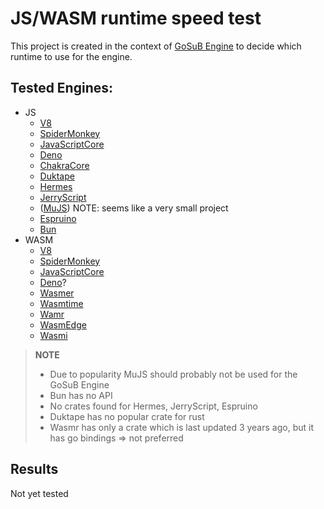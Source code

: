 # JS/WASM runtime speed test

This project is created in the context of [GoSuB Engine](https://github.com/gosub-browser/gosub-engine) to decide which
runtime to use for the engine.

## Tested Engines:

- JS
    - [V8](https://v8.dev/)
    - [SpiderMonkey](https://developer.mozilla.org/en-US/docs/Mozilla/Projects/SpiderMonkey)
    - [JavaScriptCore](https://developer.apple.com/documentation/javascriptcore)
    - [Deno](https://github.com/denoland/deno)
    - [ChakraCore](https://developer.apple.com/documentation/javascriptcore)
    - [Duktape](https://github.com/svaarala/duktape)
    - [Hermes](https://github.com/facebook/hermes)
    - [JerryScript](https://github.com/jerryscript-project/jerryscript)
    - ([MuJS](https://github.com/ccxvii/mujs)) NOTE: seems like a very small project
    - [Espruino](https://github.com/espruino/Espruino)
    - [Bun](https://github.com/oven-sh/bun)
- WASM
    - [V8](https://v8.dev/)
    - [SpiderMonkey](https://developer.mozilla.org/en-US/docs/Mozilla/Projects/SpiderMonkey)
    - [JavaScriptCore](https://developer.apple.com/documentation/javascriptcore)
    - [Deno](https://github.com/denoland/deno)?
    - [Wasmer](https://github.com/wasmerio/wasmer)
    - [Wasmtime](https://github.com/bytecodealliance/wasmtime)
    - [Wamr](https://github.com/bytecodealliance/wasm-micro-runtime)
    - [WasmEdge](https://github.com/WasmEdge/WasmEdge)
    - [Wasmi](https://github.com/paritytech/wasmi)

> **NOTE**
> - Due to popularity MuJS should probably not be used for the GoSuB Engine
> - Bun has no API
> - No crates found for Hermes, JerryScript, Espruino
> - Duktape has no popular crate for rust
> - Wasmr has only a crate which is last updated 3 years ago, but it has go bindings => not preferred

## Results

Not yet tested

